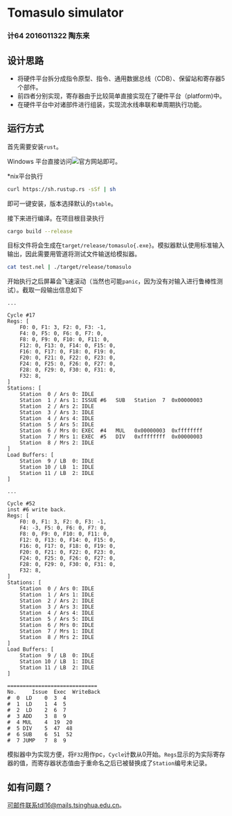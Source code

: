 # Tomasulo simulator

### 计64 2016011322 陶东来

## 设计思路

- 将硬件平台拆分成指令原型、指令、通用数据总线（CDB）、保留站和寄存器5个部件。
- 前四者分别实现，寄存器由于比较简单直接实现在了硬件平台（platform)中。
- 在硬件平台中对诸部件进行组装，实现流水线串联和单周期执行功能。

## 运行方式

首先需要安装`rust`。

Windows 平台直接访问![官方网站](https://www.rust-lang.org/learn/get-started)即可。

\*nix平台执行
```bash
curl https://sh.rustup.rs -sSf | sh
```
即可一键安装，版本选择默认的`stable`。

接下来进行编译。在项目根目录执行
```bash
cargo build --release
```

目标文件将会生成在`target/release/tomasulo{.exe}`。模拟器默认使用标准输入输出，因此需要用管道将测试文件输送给模拟器。
```bash
cat test.nel | ./target/release/tomasulo
```

开始执行之后屏幕会飞速滚动（当然也可能`panic`，因为没有对输入进行鲁棒性测试）。截取一段输出信息如下
```
...

Cycle #17
Regs: [
    F0: 0, F1: 3, F2: 0, F3: -1,
    F4: 0, F5: 0, F6: 0, F7: 0,
    F8: 0, F9: 0, F10: 0, F11: 0,
    F12: 0, F13: 0, F14: 0, F15: 0,
    F16: 0, F17: 0, F18: 0, F19: 0,
    F20: 0, F21: 0, F22: 0, F23: 0,
    F24: 0, F25: 0, F26: 0, F27: 0,
    F28: 0, F29: 0, F30: 0, F31: 0,
    F32: 8,
]
Stations: [
    Station  0 / Ars 0: IDLE
    Station  1 / Ars 1: ISSUE #6   SUB   Station  7  0x00000003
    Station  2 / Ars 2: IDLE
    Station  3 / Ars 3: IDLE
    Station  4 / Ars 4: IDLE
    Station  5 / Ars 5: IDLE
    Station  6 / Mrs 0: EXEC  #4   MUL   0x00000003  0xffffffff
    Station  7 / Mrs 1: EXEC  #5   DIV   0xffffffff  0x00000003
    Station  8 / Mrs 2: IDLE
]
Load Buffers: [
    Station  9 / LB  0: IDLE
    Station 10 / LB  1: IDLE
    Station 11 / LB  2: IDLE
]

...

Cycle #52
inst #6 write back.
Regs: [
    F0: 0, F1: 3, F2: 0, F3: -1,
    F4: -3, F5: 0, F6: 0, F7: 0,
    F8: 0, F9: 0, F10: 0, F11: 0,
    F12: 0, F13: 0, F14: 0, F15: 0,
    F16: 0, F17: 0, F18: 0, F19: 0,
    F20: 0, F21: 0, F22: 0, F23: 0,
    F24: 0, F25: 0, F26: 0, F27: 0,
    F28: 0, F29: 0, F30: 0, F31: 0,
    F32: 8,
]
Stations: [
    Station  0 / Ars 0: IDLE
    Station  1 / Ars 1: IDLE
    Station  2 / Ars 2: IDLE
    Station  3 / Ars 3: IDLE
    Station  4 / Ars 4: IDLE
    Station  5 / Ars 5: IDLE
    Station  6 / Mrs 0: IDLE
    Station  7 / Mrs 1: IDLE
    Station  8 / Mrs 2: IDLE
]
Load Buffers: [
    Station  9 / LB  0: IDLE
    Station 10 / LB  1: IDLE
    Station 11 / LB  2: IDLE
]

=============================
No.     Issue  Exec  WriteBack
#  0  LD    0  3  4
#  1  LD    1  4  5
#  2  LD    2  6  7
#  3 ADD    3  8  9
#  4 MUL    4  19  20
#  5 DIV    5  47  48
#  6 SUB    6  51  52
#  7 JUMP   7  8  9
```

模拟器中为实现方便，将`F32`用作pc，`Cycle`计数从0开始。`Regs`显示的为实际寄存器的值，而寄存器状态值由于重命名之后已被替换成了`Station`编号未记录。

## 如有问题？

可邮件联系tdl16@mails.tsinghua.edu.cn。